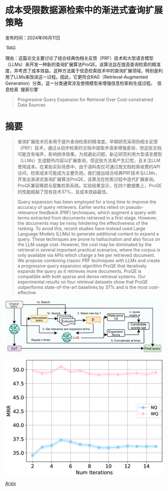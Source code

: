 # 成本受限数据源检索中的渐进式查询扩展策略

发布时间：2024年06月11日

`RAG

理由：这篇论文主要讨论了结合经典伪相关反馈（PRF）技术和大型语言模型（LLMs）来开发一种新的查询扩展算法ProQE。该算法旨在提高查询检索的精准度，并考虑了成本效益。这种方法属于信息检索技术中的查询扩展领域，特别是利用了LLMs来改进这一过程。因此，它更符合RAG（Retrieval-Augmented Generation）分类，这一分类通常涉及使用模型来增强信息检索和生成过程。` `信息检索` `搜索引擎`

> Progressive Query Expansion for Retrieval Over Cost-constrained Data Sources

# 摘要

> 查询扩展技术历来用于提升查询检索的精准度。早期研究采用伪相关反馈（PRF）技术，通过从初步检索的文档中提取术语来增强查询，但这些文档可能含有噪声，影响排序效果。为规避此问题，新近研究利用大型语言模型（LLMs）生成额外内容以扩展查询，但这些方法易产生幻觉，且关注LLM使用成本。在某些实际场景中，由于语料库仅可通过按文档检索收费的API访问，检索成本可能成为主要负担。我们提出结合经典PRF技术与LLMs，开发出渐进式查询扩展算法ProQE，该算法在检索过程中迭代扩展查询。ProQE兼容稀疏与密集检索系统。实验结果显示，在四个数据集上，ProQE的性能超越了现有技术37%，且成本效益最佳。

> Query expansion has been employed for a long time to improve the accuracy of query retrievers. Earlier works relied on pseudo-relevance feedback (PRF) techniques, which augment a query with terms extracted from documents retrieved in a first stage. However, the documents may be noisy hindering the effectiveness of the ranking. To avoid this, recent studies have instead used Large Language Models (LLMs) to generate additional content to expand a query. These techniques are prone to hallucination and also focus on the LLM usage cost. However, the cost may be dominated by the retrieval in several important practical scenarios, where the corpus is only available via APIs which charge a fee per retrieved document. We propose combining classic PRF techniques with LLMs and create a progressive query expansion algorithm ProQE that iteratively expands the query as it retrieves more documents. ProQE is compatible with both sparse and dense retrieval systems. Our experimental results on four retrieval datasets show that ProQE outperforms state-of-the-art baselines by 37% and is the most cost-effective.

![成本受限数据源检索中的渐进式查询扩展策略](../../../paper_images/2406.07136/x1.png)

![成本受限数据源检索中的渐进式查询扩展策略](../../../paper_images/2406.07136/x2.png)

[Arxiv](https://arxiv.org/abs/2406.07136)